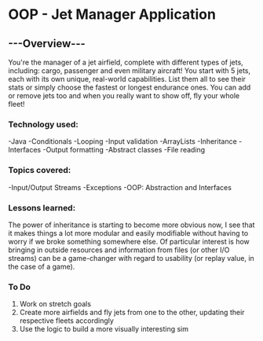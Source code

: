# OOP - Jet Manager Application

## ---Overview---
You're the manager of a jet airfield, complete with different types of jets, including: cargo, passenger and even military aircraft! You start with 5 jets, each with its own unique, real-world capabilities. List them all to see their stats or simply choose the fastest or longest endurance ones. You can add or remove jets too and when you really want to show off, fly your whole fleet!

### Technology used:
-Java -Conditionals -Looping -Input validation -ArrayLists -Inheritance
-Interfaces -Output formatting -Abstract classes -File reading

### Topics covered:
-Input/Output Streams -Exceptions -OOP: Abstraction and Interfaces

### Lessons learned:
The power of inheritance is starting to become more obvious now, I see that it makes things a lot more modular and easily modifiable without having to worry if we broke something somewhere else. Of particular interest is how bringing in outside resources and information from files (or other I/O streams) can be a game-changer with regard to usability (or replay value, in the case of a game).

### To Do
1) Work on stretch goals
2) Create more airfields and fly jets from one to the other, updating their respective fleets accordingly
3) Use the logic to build a more visually interesting sim  
